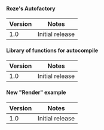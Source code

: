 #### Roze's Autofactory
Version | Notes
-------------|-------------|
1.0 | Initial release

#### Library of functions for autocompile
Version | Notes
-------------|-------------|
1.0 | Initial release

#### New "Render" example
Version | Notes
-------------|-------------|
1.0 | Initial release
